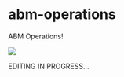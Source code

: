 # abm-operations
ABM Operations!

<img src="https://user-images.githubusercontent.com/52510538/143882956-954193a6-a845-462e-96c0-afbc6013d85f.png">

EDITING IN PROGRESS...
